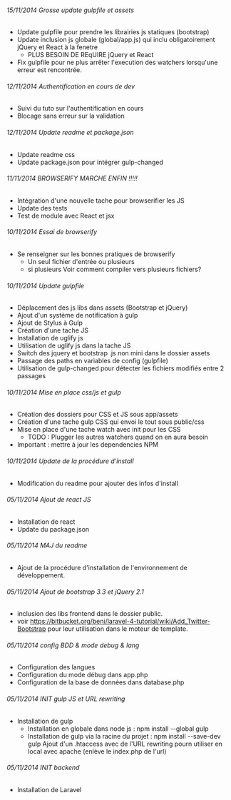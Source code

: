 ###### 15/11/2014 Grosse update gulpfile et assets
- Update gulpfile pour prendre les librairies js statiques (bootstrap)
- Update inclusion js globale (global/app.js) qui inclu obligatoirement jQuery et React à la fenetre
    - PLUS BESOIN DE REqUIRE jQuery et React
- Fix gulpfile pour ne plus arrêter l'execution des watchers lorsqu'une erreur est rencontrée.

###### 12/11/2014 Authentification en cours de dev
- Suivi du tuto sur l'authentification en cours
- Blocage sans erreur sur la validation

###### 12/11/2014 Update readme et package.json
- Update readme css
- Update package.json pour intégrer gulp-changed

###### 11/11/2014 BROWSERIFY MARCHE ENFIN !!!!!
- Intégration d'une nouvelle tache pour browserifier les JS
- Update des tests
- Test de module avec React et jsx
    
###### 10/11/2014 Essai de browserify
- Se renseigner sur les bonnes pratiques de browserify
    - Un seul fichier d'entrée ou plusieurs
    - si plusieurs Voir comment compiler vers plusieurs fichiers?
    
###### 10/11/2014 Update gulpfile
- Déplacement des js libs dans assets (Bootstrap et jQuery)
- Ajout d'un système de notification à gulp
- Ajout de Stylus à Gulp
- Création d'une tache JS
- Installation de uglify js
- Utilisation de uglify js dans la tache JS
- Switch des jquery et bootstrap .js non mini dans le dossier assets
- Passage des paths en variables de config (gulpfile)
- Utilisation de gulp-changed pour détecter les fichiers modifiés entre 2 passages

###### 10/11/2014 Mise en place css/js et gulp
- Création des dossiers pour CSS et JS sous app/assets
- Création d'une tache gulp CSS qui envoi le tout sous public/css
- Mise en place d'une tache watch avec init pour les CSS
    - TODO : Plugger les autres watchers quand on en aura besoin
- Important : mettre à jour les dependencies NPM

###### 10/11/2014 Update de la procédure d'install
- Modification du readme pour ajouter des infos d'install

###### 05/11/2014 Ajout de react JS
- Installation de react
- Update du package.json

###### 05/11/2014 MAJ du readme
- Ajout de la procédure d'installation de l'environnement de développement.

###### 05/11/2014 Ajout de bootstrap 3.3 et jQuery 2.1
- inclusion des libs frontend dans le dossier public.
- voir https://bitbucket.org/beni/laravel-4-tutorial/wiki/Add_Twitter-Bootstrap pour leur utilisation dans le moteur de template.

###### 05/11/2014 config BDD & mode debug & lang
- Configuration des langues
- Configuration du mode débug dans app.php
- Configuration de la base de données dans database.php

###### 05/11/2014 INIT gulp JS et URL rewriting
- Installation de gulp
	- Installation en globale dans node js : npm install --global gulp
	- Installation de gulp via la racine du projet : npm install --save-dev gulp
Ajout d'un .htaccess avec de l'URL rewriting pourn utiliser en local avec apache (enlève le index.php de l'url)

###### 05/11/2014 INIT backend
- Installation de Laravel
